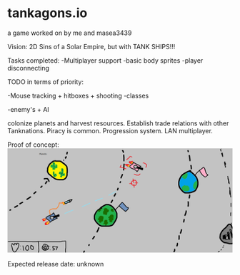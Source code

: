 # tankagons.io
a game worked on by me and masea3439

Vision: 
2D Sins of a Solar Empire, but with TANK SHIPS!!!

Tasks completed:
-Multiplayer support
-basic body sprites
-player disconnecting

TODO in terms of priority:

-Mouse tracking + hitboxes + shooting
-classes

-enemy's + AI

colonize planets and harvest resources. Establish trade relations with other Tanknations. Piracy is common. Progression system. LAN multiplayer. 

Proof of concept:
![alt text](TankagonsProofofConcept.png)


Expected release date: unknown



